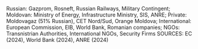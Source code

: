 Russian: Gazprom, Rosneft, Russian Railways, Military Contingent; Moldovan: Ministry of Energy, Infrastructure Ministry, SIS, ANRE; Private: Moldovagaz (51% Russian), CET Nord/Sud, Orange Moldova; International: European Commission, EIB, World Bank, Romanian companies; NGOs: Transnistrian Authorities, International NGOs, Security Firms
SOURCES: EC (2024), World Bank (2024), ANRE (2024)
